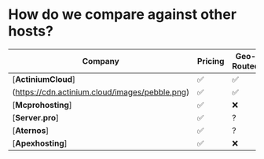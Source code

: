 # How do we compare against other hosts?

| Company | Pricing | Geo-Routed | Custom Panel | Max Players | No Ads | Premium Support | Mod Installer |
| ------- | --------------- | ---------- | ------------ | ----------- | ------ | --------------- | ------------- |
| [**ActiniumCloud**] | :white_check_mark: | :white_check_mark: | :white_check_mark: | Unlimited | :white_check_mark: | :white_check_mark: | :white_check_mark: |
| (https://cdn.actinium.cloud/images/pebble.png) | :white_check_mark: | :white_check_mark: | :white_check_mark: | Unlimited | :white_check_mark: | :white_check_mark: | :white_check_mark: |
| [**Mcprohosting**] | :white_check_mark: | :x: | :x: | Unlimited | :x: | :x: | :x: |
| [**Server.pro**] | :white_check_mark: | ? | :white_check_mark: | 20 | :x: | :x: | :white_check_mark: |
| [**Aternos**] | :white_check_mark: | ? | :white_check_mark: | 20 | :x: | :x: | :white_check_mark: |
| [**Apexhosting**] | :white_check_mark: | :x: | :white_check_mark: | Unlimited | :x: | :x: | :x: |
